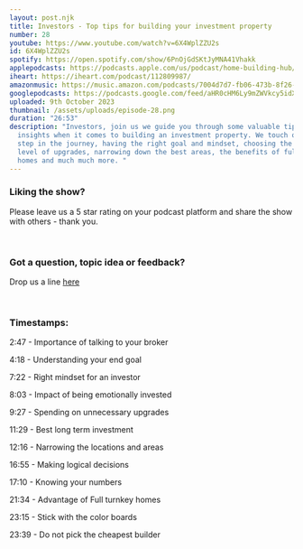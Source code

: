```yaml
---
layout: post.njk
title: Investors - Top tips for building your investment property
number: 28
youtube: https://www.youtube.com/watch?v=6X4WplZZU2s
id: 6X4WplZZU2s
spotify: https://open.spotify.com/show/6PnOjGdSKtJyMNA41Vhakk
applepodcasts: https://podcasts.apple.com/us/podcast/home-building-hub/id1681936589
iheart: https://iheart.com/podcast/112809987/
amazonmusic: https://music.amazon.com/podcasts/7004d7d7-fb06-473b-8f26-8ce9992cac11
googlepodcasts: https://podcasts.google.com/feed/aHR0cHM6Ly9mZWVkcy5idXp6c3Byb3V0LmNvbS8yMTM5MTU1LnJzcw==
uploaded: 9th October 2023
thumbnail: /assets/uploads/episode-28.png
duration: "26:53"
description: "Investors, join us we guide you through some valuable tips and
  insights when it comes to building an investment property. We touch on each
  step in the journey, having the right goal and mindset, choosing the right
  level of upgrades, narrowing down the best areas, the benefits of full turnkey
  homes and much much more. "
---
```

### Liking the show?

Please leave us a 5 star rating on your podcast platform and share the show with others - thank you.

<br>

### Got a question, topic idea or feedback?

Drop us a line <a href="/contact" id="contact-us" target="_blank">here</a>

<br>

### Timestamps:

2:47 - Importance of talking to your broker

4:18 - Understanding your end goal

7:22 - Right mindset for an investor

8:03 - Impact of being emotionally invested

9:27 - Spending on unnecessary upgrades

11:29 - Best long term investment

12:16 - Narrowing the locations and areas

16:55 - Making logical decisions

17:10 - Knowing your numbers

21:34 - Advantage of Full turnkey homes

23:15 - Stick with the color boards

23:39 - Do not pick the cheapest builder